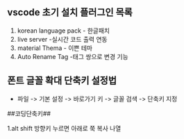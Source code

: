 
## vscode 초기 설치 플러그인 목록
1. korean language pack - 한글패치
2. live server -실시간 코드 출력 연동
3. material Thema - 이쁜 테마
4. Auto Rename Tag -태그 쌍으로 변경 기능

## 폰트 글꼴 확대 단축키 설정법
- 파일 -> 기본 설정 -> 바로가기 키 -> 글꼴 검색
-> 단축키 지정

##코딩단축키##

1.alt shift 방향키 누르면 아래로 쭉 복사 나열